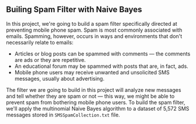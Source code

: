 ## Builing Spam Filter with Naive Bayes

In this project, we're going to build a spam filter specifically directed at preventing mobile phone spam. Spam is most commonly associated with emails. Spamming, however, occurs in ways and environments that don't necessarily relate to emails:

* Articles or blog posts can be spammed with comments — the comments are ads or they are repetitive.
* An educational forum may be spammed with posts that are, in fact, ads.
* Mobile phone users may receive unwanted and unsolicited SMS messages, usually about advertising.

The filter we are going to build in this project will analyze new messages and tell whether they are spam or not — this way, we might be able to prevent spam from bothering mobile phone users. To build the spam filter, we'll apply the multinomial Naive Bayes algorithm to a dataset of 5,572 SMS messages stored in `SMSSpamCollection.txt` file.
